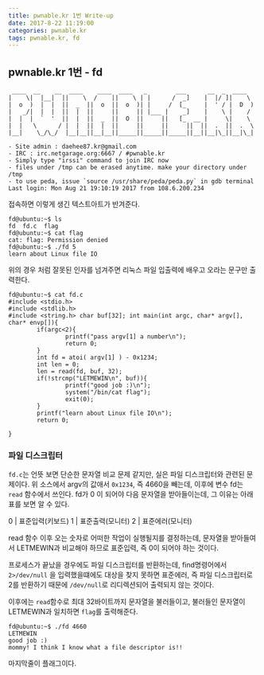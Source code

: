 ```yaml
---
title: pwnable.kr 1번 Write-up
date: 2017-8-22 11:19:00
categories: pwnable.kr
tags: pwnable.kr, fd
---
```


## pwnable.kr 1번 - fd

     ____  __    __  ____    ____  ____   _        ___      __  _  ____
    |    \|  |__|  ||    \  /    ||    \ | |      /  _]    |  |/ ]|    \
    |  o  )  |  |  ||  _  ||  o  ||  o  )| |     /  [_     |  ' / |  D  )
    |   _/|  |  |  ||  |  ||     ||     || |___ |    _]    |    \ |    /
    |  |  |  `  '  ||  |  ||  _  ||  O  ||     ||   [_  __ |     \|    \
    |  |   \      / |  |  ||  |  ||     ||     ||     ||  ||  .  ||  .  \
    |__|    \_/\_/  |__|__||__|__||_____||_____||_____||__||__|\_||__|\_|
    
    - Site admin : daehee87.kr@gmail.com
    - IRC : irc.netgarage.org:6667 / #pwnable.kr
    - Simply type "irssi" command to join IRC now
    - files under /tmp can be erased anytime. make your directory under /tmp
    - to use peda, issue `source /usr/share/peda/peda.py` in gdb terminal
    Last login: Mon Aug 21 19:10:19 2017 from 108.6.200.234

접속하면 이렇게 생긴 텍스트아트가 반겨준다.

    fd@ubuntu:~$ ls
    fd  fd.c  flag
    fd@ubuntu:~$ cat flag
    cat: flag: Permission denied
    fd@ubuntu:~$ ./fd 5
    learn about Linux file IO

위의 경우 처럼 잘못된 인자를 넘겨주면 리눅스 파일 입출력에 배우고 오라는 문구만 출력한다.

    fd@ubuntu:~$ cat fd.c
    #include <stdio.h>
    #include <stdlib.h>
    #include <string.h> char buf[32]; int main(int argc, char* argv[], char* envp[]){
            if(argc<2){
                    printf("pass argv[1] a number\n");
                    return 0;
            }
            int fd = atoi( argv[1] ) - 0x1234;
            int len = 0;
            len = read(fd, buf, 32);
            if(!strcmp("LETMEWIN\n", buf)){
                    printf("good job :)\n");
                    system("/bin/cat flag");
                    exit(0);
            }
            printf("learn about Linux file IO\n");
            return 0;
    
    }

### 파일 디스크립터

`fd.c`는 언뜻 보면 단순한 문자열 비교 문제 같지만, 실은 파일 디스크립터와 관련된 문제이다. 위 소스에서 argv의 값애서 `0x1234`, 즉 4660을 빼는데, 이후에 변수 fd는 `read` 함수에서 쓰인다.  fd가 0 이 되어야 다음 문자열을 받아들이는데, 그 이유는 아래 표를 보면 알 수 있다.

0	|	표준입력(키보드)
1	|	표준출력(모니터)
2	|	표준에러(모니터)

read 함수 이후 오는 숫자로 어떠한 작업이 실행될지를 결정하는데, 문자열을 받아들여서 LETMEWIN과 비교해야 하므로 표준입력, 즉 0이 되어야 하는 것이다.

프로세스가 끝났을 경우에도 파일 디스크립터를 반환하는데, find명령어에서 `2>/dev/null` 을 입력했을떄에도 대상을 찾지 못하면 표준에러, 즉 파일 디스크립터로 2를 반환하기 때문에 `/dev/null`로 리디렉션되어 출력되지 않는 것이다.

이후에는 `read`함수로 최대 32바이트까지 문자열을 불러들이고, 불러들인 문자열이 LETMEWIN과 일치하면 `flag`를 출력해준다.

    fd@ubuntu:~$ ./fd 4660
    LETMEWIN
    good job :)
    mommy! I think I know what a file descriptor is!!

마지막줄이 플래그이다.